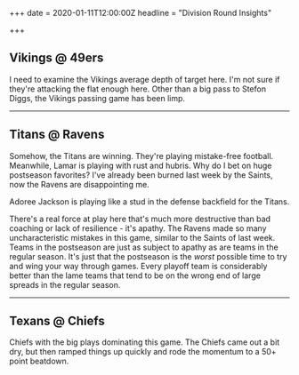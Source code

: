 +++
date = 2020-01-11T12:00:00Z
headline = "Division Round Insights"

+++
## Vikings @ 49ers

I need to examine the Vikings average depth of target here. I'm not sure if they're attacking the flat enough here. Other than a big pass to Stefon Diggs, the Vikings passing game has been limp.

***

## Titans @ Ravens

Somehow, the Titans are winning. They're playing mistake-free football. Meanwhile, Lamar is playing with rust and hubris. Why do I bet on huge postseason favorites? I've already been burned last week by the Saints, now the Ravens are disappointing me.

Adoree Jackson is playing like a stud in the defense backfield for the Titans.

There's a real force at play here that's much more destructive than bad coaching or lack of resilience - it's apathy. The Ravens made so many uncharacteristic mistakes in this game, similar to the Saints of last week. Teams in the postseason are just as subject to apathy as are teams in the regular season.  It's just that the postseason is the _worst_ possible time to try and wing your way through games. Every playoff team is considerably better than the lame teams that tend to be on the wrong end of large spreads in the regular season. 

***

## Texans @ Chiefs

Chiefs with the big plays dominating this game. The Chiefs came out a bit dry, but then ramped things up quickly and rode the momentum to a 50+ point beatdown.
